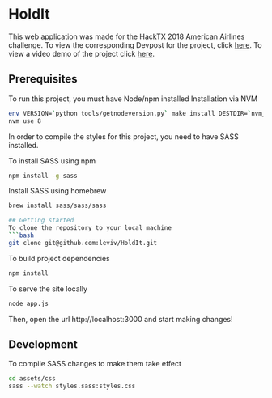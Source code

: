 # HoldIt
This web application was made for the HackTX 2018 American Airlines challenge. To view the corresponding Devpost for the project, click [here](https://devpost.com/software/holdit). To view a video demo of the project click [here](https://www.youtube.com/watch?v=3gWOKDVheZA).

## Prerequisites
To run this project, you must have Node/npm installed
Installation via NVM
```bash
env VERSION=`python tools/getnodeversion.py` make install DESTDIR=`nvm_version_path v$VERSION` PREFIX=""
nvm use 8
```

In order to compile the styles for this project, you need to have SASS installed.

To install SASS using npm
```bash
npm install -g sass
```

Install SASS using homebrew
```bash
brew install sass/sass/sass

## Getting started
To clone the repository to your local machine
```bash
git clone git@github.com:leviv/HoldIt.git
```
To build project dependencies
```bash
npm install
```

To serve the site locally
```bash 
node app.js
```

Then, open the url http://localhost:3000 and start making changes!

## Development
To compile SASS changes to make them take effect
```bash
cd assets/css
sass --watch styles.sass:styles.css
